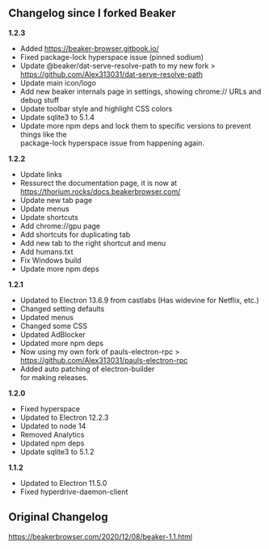 ## Changelog since I forked Beaker

__1.2.3__
 - Added https://beaker-browser.gitbook.io/
 - Fixed package-lock hyperspace issue (pinned sodium)
 - Update @beaker/dat-serve-resolve-path to my new fork > https://github.com/Alex313031/dat-serve-resolve-path
 - Update main icon/logo
 - Add new beaker internals page in settings, showing chrome:// URLs and debug stuff
 - Update toolbar style and highlight CSS colors
 - Update sqlite3 to 5.1.4
 - Update more npm deps and lock them to specific versions to prevent things like the \
   package-lock hyperspace issue from happening again.

__1.2.2__
 - Update links
 - Ressurect the documentation page, it is now at https://thorium.rocks/docs.beakerbrowser.com/
 - Update new tab page
 - Update menus
 - Update shortcuts
 - Add chrome://gpu page
 - Add shortcuts for duplicating tab
 - Add new tab to the right shortcut and menu
 - Add humans.txt
 - Fix Windows build
 - Update more npm deps

__1.2.1__
 - Updated to Electron 13.6.9 from castlabs (Has widevine for Netflix, etc.)
 - Changed setting defaults
 - Updated menus
 - Changed some CSS
 - Updated AdBlocker
 - Updated more npm deps
 - Now using my own fork of pauls-electron-rpc > https://github.com/Alex313031/pauls-electron-rpc
 - Added auto patching of electron-builder \
   for making releases.

__1.2.0__
 - Fixed hyperspace
 - Updated to Electron 12.2.3
 - Updated to node 14
 - Removed Analytics
 - Updated npm deps
 - Update sqlite3 to 5.1.2

__1.1.2__
 - Updated to Electron 11.5.0
 - Fixed hyperdrive-daemon-client

## Original Changelog
https://beakerbrowser.com/2020/12/08/beaker-1.1.html
